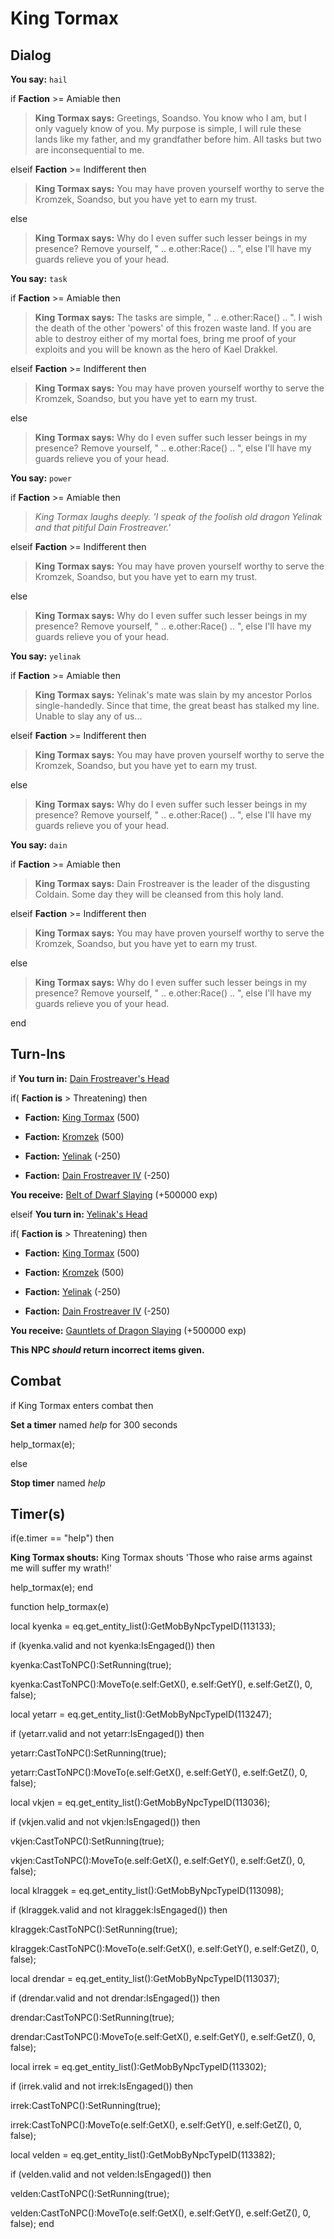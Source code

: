 # King Tormax



## Dialog

**You say:** `hail`



if **Faction** >= Amiable then



>**King Tormax says:** Greetings, Soandso. You know who I am, but I only vaguely know of you. My purpose is simple, I will rule these lands like my father, and my grandfather before him. All tasks but two are inconsequential to me.


elseif **Faction** >= Indifferent then



>**King Tormax says:** You may have proven yourself worthy to serve the Kromzek, Soandso, but you have yet to earn my trust.




else



>**King Tormax says:** Why do I even suffer such lesser beings in my presence? Remove yourself, " .. e.other:Race() .. ", else I'll have my guards relieve you of your head.


**You say:** `task`



if **Faction** >= Amiable then



>**King Tormax says:** The tasks are simple, " .. e.other:Race() .. ". I wish the death of the other 'powers' of this frozen waste land. If you are able to destroy either of my mortal foes, bring me proof of your exploits and you will be known as the hero of Kael Drakkel.


elseif **Faction** >= Indifferent then



>**King Tormax says:** You may have proven yourself worthy to serve the Kromzek, Soandso, but you have yet to earn my trust.




else



>**King Tormax says:** Why do I even suffer such lesser beings in my presence? Remove yourself, " .. e.other:Race() .. ", else I'll have my guards relieve you of your head.


**You say:** `power`



if **Faction** >= Amiable then



>*King Tormax laughs deeply. 'I speak of the foolish old dragon Yelinak and that pitiful Dain Frostreaver.'*


elseif **Faction** >= Indifferent then



>**King Tormax says:** You may have proven yourself worthy to serve the Kromzek, Soandso, but you have yet to earn my trust.




else



>**King Tormax says:** Why do I even suffer such lesser beings in my presence? Remove yourself, " .. e.other:Race() .. ", else I'll have my guards relieve you of your head.


**You say:** `yelinak`



if **Faction** >= Amiable then



>**King Tormax says:** Yelinak's mate was slain by my ancestor Porlos single-handedly.  Since that time, the great beast has stalked my line.  Unable to slay any of us...


elseif **Faction** >= Indifferent then



>**King Tormax says:** You may have proven yourself worthy to serve the Kromzek, Soandso, but you have yet to earn my trust.




else



>**King Tormax says:** Why do I even suffer such lesser beings in my presence? Remove yourself, " .. e.other:Race() .. ", else I'll have my guards relieve you of your head.


**You say:** `dain`



if **Faction** >= Amiable then



>**King Tormax says:** Dain Frostreaver is the leader of the disgusting Coldain.  Some day they will be cleansed from this holy land.


elseif **Faction** >= Indifferent then



>**King Tormax says:** You may have proven yourself worthy to serve the Kromzek, Soandso, but you have yet to earn my trust.




else



>**King Tormax says:** Why do I even suffer such lesser beings in my presence? Remove yourself, " .. e.other:Race() .. ", else I'll have my guards relieve you of your head.

end

## Turn-Ins







if **You turn in:** [Dain Frostreaver's Head](/item/30501)


if( **Faction is** > Threatening) then



* __Faction:__ [King Tormax](/faction/429) (500)



* __Faction:__ [Kromzek](/faction/448) (500)



* __Faction:__ [Yelinak](/faction/436) (-250)



* __Faction:__ [Dain Frostreaver IV](/faction/405) (-250)



 **You receive:**  [Belt of Dwarf Slaying](/item/25858) (+500000 exp)


elseif **You turn in:** [Yelinak's Head](/item/24984)


if( **Faction is** > Threatening) then



* __Faction:__ [King Tormax](/faction/429) (500)



* __Faction:__ [Kromzek](/faction/448) (500)



* __Faction:__ [Yelinak](/faction/436) (-250)



* __Faction:__ [Dain Frostreaver IV](/faction/405) (-250)



 **You receive:**  [Gauntlets of Dragon Slaying](/item/25857) (+500000 exp)


**This NPC *should* return incorrect items given.**

## Combat


if  King Tormax enters combat  then


**Set a timer** named *help* for 300 seconds


help_tormax(e);

else


**Stop timer** named *help*

## Timer(s)

if(e.timer == "help") then


**King Tormax shouts:** <span class="text-danger">King Tormax shouts 'Those who raise arms against me will suffer my wrath!'</span>


help_tormax(e);
end


function help_tormax(e)

local kyenka = eq.get_entity_list():GetMobByNpcTypeID(113133);



if (kyenka.valid and not kyenka:IsEngaged()) then


kyenka:CastToNPC():SetRunning(true);


kyenka:CastToNPC():MoveTo(e.self:GetX(), e.self:GetY(), e.self:GetZ(), 0, false);



local yetarr = eq.get_entity_list():GetMobByNpcTypeID(113247);



if (yetarr.valid and not yetarr:IsEngaged()) then


yetarr:CastToNPC():SetRunning(true);


yetarr:CastToNPC():MoveTo(e.self:GetX(), e.self:GetY(), e.self:GetZ(), 0, false);



local vkjen = eq.get_entity_list():GetMobByNpcTypeID(113036);



if (vkjen.valid and not vkjen:IsEngaged()) then


vkjen:CastToNPC():SetRunning(true);


vkjen:CastToNPC():MoveTo(e.self:GetX(), e.self:GetY(), e.self:GetZ(), 0, false);


local klraggek = eq.get_entity_list():GetMobByNpcTypeID(113098);



if (klraggek.valid and not klraggek:IsEngaged()) then


klraggek:CastToNPC():SetRunning(true);


klraggek:CastToNPC():MoveTo(e.self:GetX(), e.self:GetY(), e.self:GetZ(), 0, false);


local drendar = eq.get_entity_list():GetMobByNpcTypeID(113037);



if (drendar.valid and not drendar:IsEngaged()) then


drendar:CastToNPC():SetRunning(true);


drendar:CastToNPC():MoveTo(e.self:GetX(), e.self:GetY(), e.self:GetZ(), 0, false);


local irrek = eq.get_entity_list():GetMobByNpcTypeID(113302);



if (irrek.valid and not irrek:IsEngaged()) then


irrek:CastToNPC():SetRunning(true);


irrek:CastToNPC():MoveTo(e.self:GetX(), e.self:GetY(), e.self:GetZ(), 0, false);


local velden = eq.get_entity_list():GetMobByNpcTypeID(113382);



if (velden.valid and not velden:IsEngaged()) then


velden:CastToNPC():SetRunning(true);


velden:CastToNPC():MoveTo(e.self:GetX(), e.self:GetY(), e.self:GetZ(), 0, false);
end
